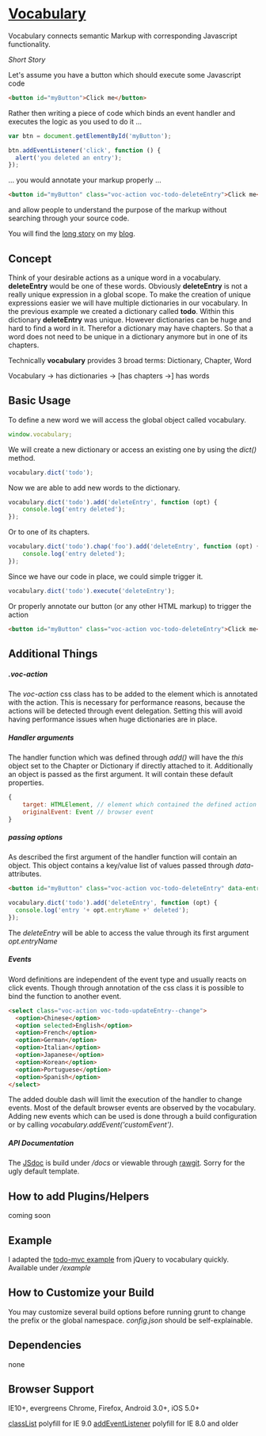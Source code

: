 [Vocabulary](http://github.com/visiongeist/vocabulary)
==================================================

Vocabulary connects semantic Markup with corresponding Javascript functionality.

*Short Story*

Let's assume you have a button which should execute some Javascript code

```html
<button id="myButton">Click me</button>
```
Rather then writing a piece of code which binds an event handler and executes the logic as you used to do it ...

```js
var btn = document.getElementById('myButton');

btn.addEventListener('click', function () {
  alert('you deleted an entry');
});
```

... you would annotate your markup properly ...

```html
<button id="myButton" class="voc-action voc-todo-deleteEntry">Click me</button>
```

and allow people to understand the purpose of the markup without searching through your source code.

You will find the [long story](http://damien.antipa.at/blog/2014/05/16/give-back-some-semantic-to-your-html-and-create-a-vocabulary/) on my [blog](http://damien.antipa.at/).

Concept
------------------------------------

Think of your desirable actions as a unique word in a vocabulary. **deleteEntry** would be one of these words. Obviously **deleteEntry** is not a really unique expression in a global scope. To make the creation of unique expressions easier we will have multiple dictionaries in our vocabulary. In the previous example we created a dictionary called **todo**. Within this dictionary **deleteEntry** was unique. However dictionaries can be huge and hard to find a word in it. Therefor a dictionary may have chapters. So that a word does not need to be unique in a dictionary anymore but in one of its chapters.

Technically **vocabulary** provides 3 broad terms: Dictionary, Chapter, Word

Vocabulary -> has dictionaries -> [has chapters ->] has words


Basic Usage
------------------------------------

To define a new word we will access the global object called vocabulary. 
```js
window.vocabulary;
```
We will create a new dictionary or access an existing one by using the *dict()* method.
```js
vocabulary.dict('todo');
```
Now we are able to add new words to the dictionary.
```js
vocabulary.dict('todo').add('deleteEntry', function (opt) {
	console.log('entry deleted');
});
```
Or to one of its chapters.
```js
vocabulary.dict('todo').chap('foo').add('deleteEntry', function (opt) {
	console.log('entry deleted');
});
```
Since we have our code in place, we could simple trigger it.

```js
vocabulary.dict('todo').execute('deleteEntry');
```

Or properly annotate our button (or any other HTML markup) to trigger the action
```html
<button id="myButton" class="voc-action voc-todo-deleteEntry">Click me</button>
```

Additional Things
------------------------------------

##### .voc-action

The *voc-action* css class has to be added to the element which is annotated with the action. This is necessary for performance reasons, because the actions will be detected through event delegation. Setting this will avoid having performance issues when huge dictionaries are in place.

##### Handler arguments

The handler function which was defined through *add()* will have the *this* object set to the Chapter or Dictionary if directly attached to it. Additionally an object is passed as the first argument. It will contain these default properties.

```js
{
	target: HTMLElement, // element which contained the defined action
	originalEvent: Event // browser event
}
```

##### passing options

As described the first argument of the handler function will contain an object. This object contains a key/value list of values passed through *data-* attributes.

```html
<button id="myButton" class="voc-action voc-todo-deleteEntry" data-entry-name="foo">Click me</button>
```

```js
vocabulary.dict('todo').add('deleteEntry', function (opt) {
  console.log('entry '+ opt.entryName +' deleted');
});
```

The *deleteEntry* will be able to access the value through its first argument *opt.entryName*

##### Events

Word definitions are independent of the event type and usually reacts on click events. Though through annotation of the css class it is possible to bind the function to another event.

```html
<select class="voc-action voc-todo-updateEntry--change">
  <option>Chinese</option>
  <option selected>English</option>
  <option>French</option>
  <option>German</option>
  <option>Italian</option>
  <option>Japanese</option>
  <option>Korean</option>
  <option>Portuguese</option>
  <option>Spanish</option>
</select>
```

The added double dash will limit the execution of the handler to change events. Most of the default browser events are observed by the vocabulary. Adding new events which can be used is done through a build configuration or by calling *vocabulary.addEvent('customEvent')*.

##### API Documentation

The [JSdoc](https://rawgit.com/visiongeist/vocabulary/master/docs/index.html) is build under */docs* or viewable through [rawgit](https://rawgit.com/visiongeist/vocabulary/master/docs/index.html). Sorry for the ugly default template. 

How to add Plugins/Helpers
------------------------------------
coming soon

Example
------------------------------------
I adapted the [todo-mvc example](https://rawgit.com/visiongeist/vocabulary/master/example/index.html) from jQuery to vocabulary quickly. Available under */example*

How to Customize your Build
------------------------------------
You may customize several build options before running grunt to change the prefix or the global namespace. *config.json* should be self-explainable.

Dependencies
------------------------------------
none

Browser Support
------------------------------------
IE10+, evergreens Chrome, Firefox, Android 3.0+, iOS 5.0+

[classList](https://gist.github.com/devongovett/1381839) polyfill for IE 9.0
[addEventListener](http://css-tricks.com/snippets/javascript/addeventlistner-polyfill/) polyfill for IE 8.0 and older
